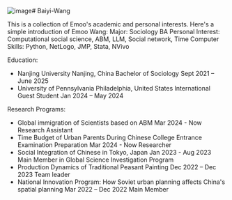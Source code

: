 ![image](https://github.com/emoow/Baiyi-Wang/assets/150650783/63cb83a0-7bf8-490d-90cc-8a8e67c651eb)# Baiyi-Wang

This is a collection of Emoo's academic and personal interests.
Here's a simple introduction of Emoo Wang:
Major: Sociology BA
Personal Interest: Computational social science, ABM, LLM, Social network, Time
Computer Skills: Python, NetLogo, JMP, Stata, NVivo

Education:
* Nanjing University	Nanjing, China      Bachelor of Sociology	   Sept 2021 – June 2025
* University of Pennsylvania	Philadelphia, United States      International Guest Student    Jan 2024 – May 2024

Research Programs:
 * Global immigration of Scientists based on ABM       Mar 2024 - Now      Research Assistant
 * Time Budget of Urban Parents During Chinese College Entrance Examination Preparation     Mar 2024 - Now   Researcher
 * Social Integration of Chinese in Tokyo, Japan      Jan 2023 - Aug 2023     Main Member in Global Science Investigation Program
 * Production Dynamics of Traditional Peasant Painting          Dec 2022 – Dec 2023       Team leader
 * National Innovation Program: How Soviet urban planning affects China's spatial planning   Mar 2022 – Dec 2022    Main Member 




